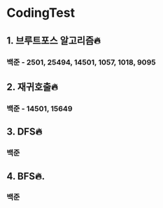 # CodingTest
## 1. 브루트포스 알고리즘🔥
### 백준 - 2501, 25494, 14501, 1057, 1018, 9095
## 2. 재귀호출🔥
### 백준 - 14501, 15649
## 3. DFS🔥
### 백준 
## 4. BFS🔥.
### 백준
